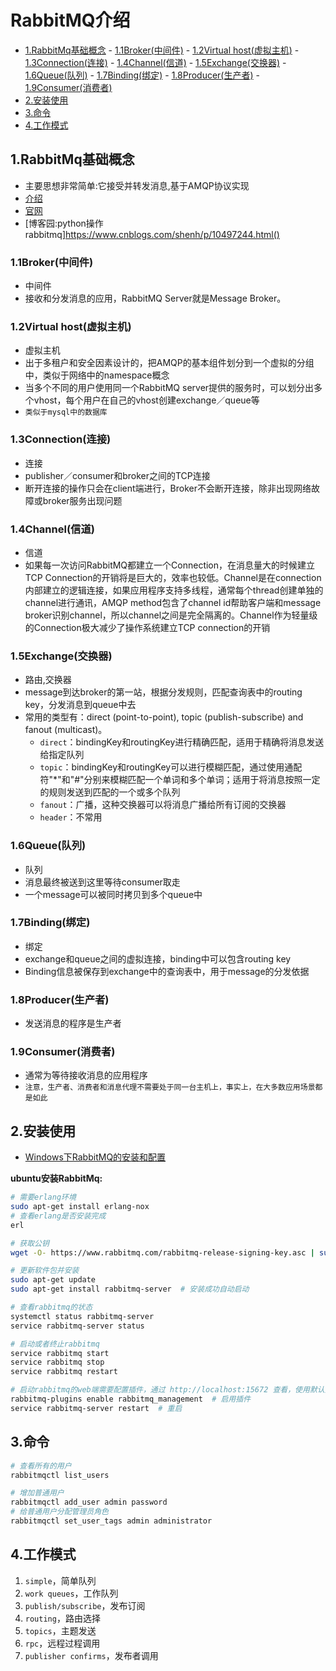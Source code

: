 # RabbitMQ介绍

<!-- vim-markdown-toc Marked -->

* [1.RabbitMq基础概念](#1.rabbitmq基础概念)
        - [1.1Broker(中间件)](#1.1broker(中间件))
        - [1.2Virtual host(虚拟主机)](#1.2virtual-host(虚拟主机))
        - [1.3Connection(连接)](#1.3connection(连接))
        - [1.4Channel(信道)](#1.4channel(信道))
        - [1.5Exchange(交换器)](#1.5exchange(交换器))
        - [1.6Queue(队列)](#1.6queue(队列))
        - [1.7Binding(绑定)](#1.7binding(绑定))
        - [1.8Producer(生产者)](#1.8producer(生产者))
        - [1.9Consumer(消费者)](#1.9consumer(消费者))
* [2.安装使用](#2.安装使用)
* [3.命令](#3.命令)
* [4.工作模式](#4.工作模式)

<!-- vim-markdown-toc -->

## 1.RabbitMq基础概念

- 主要思想非常简单:它接受并转发消息,基于AMQP协议实现
- [介绍](http://www.belonk.com/c/rabbitmq_intro_helloworld.html)
- [官网](https://www.rabbitmq.com/)
- [博客园:python操作rabbitmq]https://www.cnblogs.com/shenh/p/10497244.html()

### 1.1Broker(中间件)

- 中间件
- 接收和分发消息的应用，RabbitMQ Server就是Message Broker。

### 1.2Virtual host(虚拟主机)

- 虚拟主机
- 出于多租户和安全因素设计的，把AMQP的基本组件划分到一个虚拟的分组中，类似于网络中的namespace概念
- 当多个不同的用户使用同一个RabbitMQ server提供的服务时，可以划分出多个vhost，每个用户在自己的vhost创建exchange／queue等
- `类似于mysql中的数据库`

### 1.3Connection(连接)

- 连接
- publisher／consumer和broker之间的TCP连接
- 断开连接的操作只会在client端进行，Broker不会断开连接，除非出现网络故障或broker服务出现问题

### 1.4Channel(信道)

- 信道
- 如果每一次访问RabbitMQ都建立一个Connection，在消息量大的时候建立TCP Connection的开销将是巨大的，效率也较低。Channel是在connection内部建立的逻辑连接，如果应用程序支持多线程，通常每个thread创建单独的channel进行通讯，AMQP method包含了channel id帮助客户端和message broker识别channel，所以channel之间是完全隔离的。Channel作为轻量级的Connection极大减少了操作系统建立TCP connection的开销

### 1.5Exchange(交换器)

- 路由,交换器
- message到达broker的第一站，根据分发规则，匹配查询表中的routing key，分发消息到queue中去
- 常用的类型有：direct (point-to-point), topic (publish-subscribe) and fanout (multicast)。
  - `direct`：bindingKey和routingKey进行精确匹配，适用于精确将消息发送给指定队列
  - `topic`：bindingKey和routingKey可以进行模糊匹配，通过使用通配符"*"和"#"分别来模糊匹配一个单词和多个单词；适用于将消息按照一定的规则发送到匹配的一个或多个队列
  - `fanout`：广播，这种交换器可以将消息广播给所有订阅的交换器
  - `header`：不常用

### 1.6Queue(队列)

- 队列
- 消息最终被送到这里等待consumer取走
- 一个message可以被同时拷贝到多个queue中

### 1.7Binding(绑定)

- 绑定
- exchange和queue之间的虚拟连接，binding中可以包含routing key
- Binding信息被保存到exchange中的查询表中，用于message的分发依据

### 1.8Producer(生产者)

- 发送消息的程序是生产者

### 1.9Consumer(消费者)

- 通常为等待接收消息的应用程序
- `注意，生产者、消费者和消息代理不需要处于同一台主机上，事实上，在大多数应用场景都是如此`

## 2.安装使用

- [Windows下RabbitMQ的安装和配置](https://blog.csdn.net/zhm3023/article/details/82217222)

**ubuntu安装RabbitMq:**

```sh
# 需要erlang环境
sudo apt-get install erlang-nox
# 查看erlang是否安装完成
erl

# 获取公钥
wget -O- https://www.rabbitmq.com/rabbitmq-release-signing-key.asc | sudo apt-key add -

# 更新软件包并安装
sudo apt-get update
sudo apt-get install rabbitmq-server  # 安装成功自动启动

# 查看rabbitmq的状态
systemctl status rabbitmq-server
service rabbitmq-server status

# 启动或者终止rabbitmq
service rabbitmq start
service rabbitmq stop
service rabbitmq restart

# 启动rabbitmq的web端需要配置插件，通过 http://localhost:15672 查看，使用默认账户guest/guest 登录
rabbitmq-plugins enable rabbitmq_management  # 启用插件
service rabbitmq-server restart  # 重启
```

## 3.命令

```sh
# 查看所有的用户
rabbitmqctl list_users

# 增加普通用户
rabbitmqctl add_user admin password
# 给普通用户分配管理员角色
rabbitmqctl set_user_tags admin administrator
```

## 4.工作模式

1. `simple`，简单队列
2. `work queues`，工作队列
3. `publish/subscribe`，发布订阅
4. `routing`，路由选择
5. `topics`，主题发送
6. `rpc`，远程过程调用
7. `publisher confirms`，发布者调用

